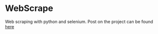 # WebScrape
Web scraping with python and selenium.
Post on the project can be found [here](https://dev.to/wanguiwaweru/web-scraping-with-python-and-selenium-4p7e)
